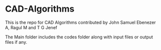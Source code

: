 # CAD-Algorithms
This is the repo for  CAD Algorithms contributed by John Samuel Ebenezer A, Ragul M and T G Jenef

The Main folder  includes the codes folder along with input files or output files if any.
